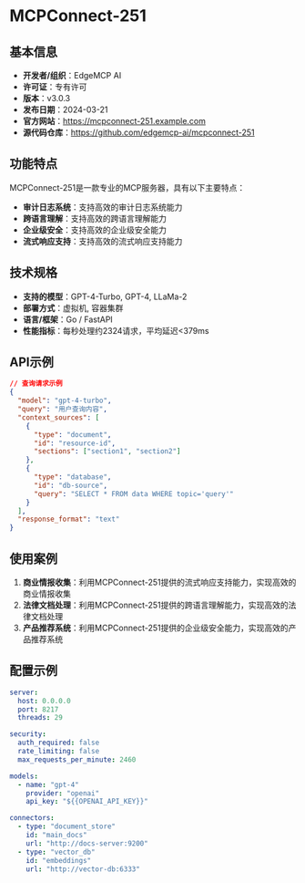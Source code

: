 # MCPConnect-251

## 基本信息

- **开发者/组织**：EdgeMCP AI
- **许可证**：专有许可
- **版本**：v3.0.3
- **发布日期**：2024-03-21
- **官方网站**：https://mcpconnect-251.example.com
- **源代码仓库**：https://github.com/edgemcp-ai/mcpconnect-251

## 功能特点

MCPConnect-251是一款专业的MCP服务器，具有以下主要特点：

- **审计日志系统**：支持高效的审计日志系统能力
- **跨语言理解**：支持高效的跨语言理解能力
- **企业级安全**：支持高效的企业级安全能力
- **流式响应支持**：支持高效的流式响应支持能力


## 技术规格

- **支持的模型**：GPT-4-Turbo, GPT-4, LLaMa-2
- **部署方式**：虚拟机, 容器集群
- **语言/框架**：Go / FastAPI
- **性能指标**：每秒处理约2324请求，平均延迟<379ms

## API示例

```json
// 查询请求示例
{
  "model": "gpt-4-turbo",
  "query": "用户查询内容",
  "context_sources": [
    {
      "type": "document",
      "id": "resource-id",
      "sections": ["section1", "section2"]
    },
    {
      "type": "database",
      "id": "db-source",
      "query": "SELECT * FROM data WHERE topic='query'"
    }
  ],
  "response_format": "text"
}
```

## 使用案例

1. **商业情报收集**：利用MCPConnect-251提供的流式响应支持能力，实现高效的商业情报收集
2. **法律文档处理**：利用MCPConnect-251提供的跨语言理解能力，实现高效的法律文档处理
3. **产品推荐系统**：利用MCPConnect-251提供的企业级安全能力，实现高效的产品推荐系统


## 配置示例

```yaml
server:
  host: 0.0.0.0
  port: 8217
  threads: 29

security:
  auth_required: false
  rate_limiting: false
  max_requests_per_minute: 2460

models:
  - name: "gpt-4"
    provider: "openai"
    api_key: "${{OPENAI_API_KEY}}"

connectors:
  - type: "document_store"
    id: "main_docs"
    url: "http://docs-server:9200"
  - type: "vector_db"
    id: "embeddings"
    url: "http://vector-db:6333"
```